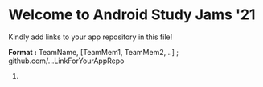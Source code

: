 # Welcome to Android Study Jams '21 

Kindly add links to your app repository in this file!

**Format :** TeamName, [TeamMem1, TeamMem2, ..] ; github.com/...LinkForYourAppRepo

1.
